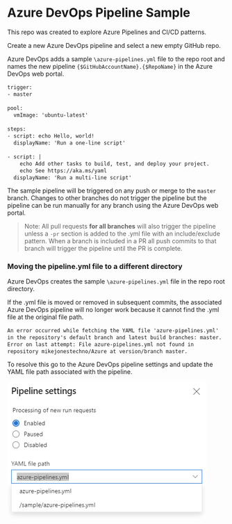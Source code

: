 # Azure DevOps Pipeline Sample 

This repo was created to explore Azure Pipelines and CI/CD patterns.
 
Create a new Azure DevOps pipeline and select a new empty GitHub repo. 

Azure DevOps adds a sample `\azure-pipelines.yml` file to the repo root and names the new pipeline `{$GitHubAccountName}.{$RepoName}` in the Azure DevOps web portal.

```
trigger:
- master

pool:
  vmImage: 'ubuntu-latest'

steps:
- script: echo Hello, world!
  displayName: 'Run a one-line script'

- script: |
    echo Add other tasks to build, test, and deploy your project.
    echo See https://aka.ms/yaml
  displayName: 'Run a multi-line script'
  ```

The sample pipeline will be triggered on any push or merge to the `master` branch. Changes to other branches do not trigger the pipeline but the pipeline can be run manually for any branch using the Azure DevOps web portal.

> Note: All pull requests **for all branches** will also trigger the pipeline unless a `-pr` section is added to the .yml file with an include/exclude pattern. When a branch is included in a PR all push commits to that branch will trigger the pipeline until the PR is complete.

### Moving the pipeline.yml file to a different directory

Azure DevOps creates the sample `\azure-pipelines.yml` file in the repo root directory. 

 If the .yml file is moved or removed in subsequent commits, the associated Azure DevOps pipeline will no longer work because it cannot find the .yml file at the original file path.

```
An error occurred while fetching the YAML file 'azure-pipelines.yml' in the repository's default branch and latest build branches: master. Error on last attempt: File azure-pipelines.yml not found in repository mikejonestechno/Azure at version/branch master.
```

To resolve this go to the Azure DevOps pipeline settings and update the YAML file path associated with the pipeline.

![yml pipeline settting](yml-pipeline-setting.png)
